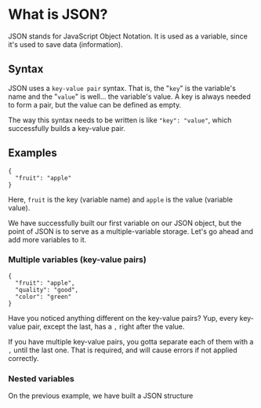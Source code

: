 # What is JSON? #
JSON stands for JavaScript Object Notation. It is used as a variable, since it's used to save data (information).
## Syntax ##
JSON uses a `key-value pair` syntax. That is, the "`key`" is the variable's name and the "`value`" is well... the variable's value. A key is always needed to form a pair, but the value can be defined as empty.

The way this syntax needs to be written is like `"key": "value"`, which successfully builds a key-value pair.
## Examples ##
```
{
  "fruit": "apple"
}
```
Here, `fruit` is the key (variable name) and `apple` is the value (variable value).

We have successfully built our first variable on our JSON object, but the point of JSON is to serve as a multiple-variable storage. Let's go ahead and add more variables to it.
### Multiple variables (key-value pairs) ###

```
{ 
  "fruit": "apple",
  "quality": "good",
  "color": "green"
}
```
Have you noticed anything different on the key-value pairs? Yup, every key-value pair, except the last, has a `,` right after the value.

If you have multiple key-value pairs, you gotta separate each of them with a `,` until the last one. That is required, and will cause errors if not applied correctly.
### Nested variables ###
On the previous example, we have built a JSON structure

